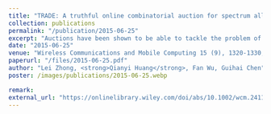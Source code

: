 ```yaml
---
title: "TRADE: A truthful online combinatorial auction for spectrum allocation in cognitive radio networks"
collection: publications
permalink: "/publication/2015-06-25"
excerpt: "Auctions have been shown to be able to tackle the problem of spectrum scarcity effectively, but most of existing works only focus on static scenarios. They cannot deal with the requests of spectrum users as they arrive and leave dynamically. Bidders can either cheat by bidding untruthfully or cheat about the arrival and departure time. In this paper, we model the radio spectrum allocation problem as a sealed‐bid online combinatorial auction and propose a truthful mechanism called TRADE. TRADE is a truthful and an individual rational mechanism with polynomial time complexity. It can prevent bidders from cheating in the auction while achieving good bidder satisfaction, spectrum utilization, and social welfare. Copyright © 2013 John Wiley & Sons, Ltd."
date: "2015-06-25"
venue: "Wireless Communications and Mobile Computing 15 (9), 1320-1330, 2015"
paperurl: "/files/2015-06-25.pdf"
author: "Lei Zhong, <strong>Qianyi Huang</strong>, Fan Wu, Guihai Chen"
poster: /images/publications/2015-06-25.webp

remark:
external_url: "https://onlinelibrary.wiley.com/doi/abs/10.1002/wcm.2411"
---
```

